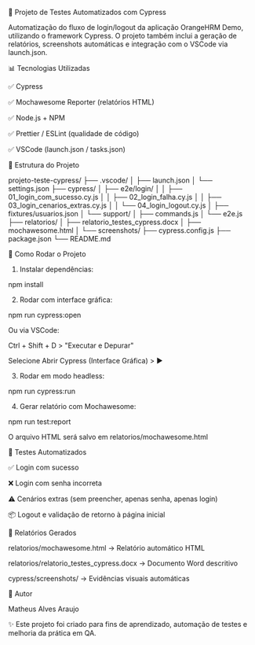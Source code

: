 🚀 Projeto de Testes Automatizados com Cypress

Automatização do fluxo de login/logout da aplicação OrangeHRM Demo, utilizando o framework Cypress. O projeto também inclui a geração de relatórios, screenshots automáticas e integração com o VSCode via launch.json.

📊 Tecnologias Utilizadas

✅ Cypress

✅ Mochawesome Reporter (relatórios HTML)

✅ Node.js + NPM

✅ Prettier / ESLint (qualidade de código)

✅ VSCode (launch.json / tasks.json)

📂 Estrutura do Projeto

projeto-teste-cypress/
├── .vscode/
│ ├── launch.json
│ └── settings.json
├── cypress/
│ ├── e2e/login/
│ │ ├── 01_login_com_sucesso.cy.js
│ │ ├── 02_login_falha.cy.js
│ │ ├── 03_login_cenarios_extras.cy.js
│ │ └── 04_login_logout.cy.js
│ ├── fixtures/usuarios.json
│ └── support/
│ ├── commands.js
│ └── e2e.js
├── relatorios/
│ ├── relatorio_testes_cypress.docx
│ ├── mochawesome.html
│ └── screenshots/
├── cypress.config.js
├── package.json
└── README.md

🚀 Como Rodar o Projeto

1. Instalar dependências:

npm install

2. Rodar com interface gráfica:

npm run cypress:open

Ou via VSCode:

Ctrl + Shift + D > "Executar e Depurar"

Selecione Abrir Cypress (Interface Gráfica) > ▶

3. Rodar em modo headless:

npm run cypress:run

4. Gerar relatório com Mochawesome:

npm run test:report

O arquivo HTML será salvo em relatorios/mochawesome.html

📅 Testes Automatizados

✅ Login com sucesso

❌ Login com senha incorreta

⚠️ Cenários extras (sem preencher, apenas senha, apenas login)

📦 Logout e validação de retorno à página inicial

📄 Relatórios Gerados

relatorios/mochawesome.html → Relatório automático HTML

relatorios/relatorio_testes_cypress.docx → Documento Word descritivo

cypress/screenshots/ → Evidências visuais automáticas

👤 Autor

Matheus Alves Araujo

✨ Este projeto foi criado para fins de aprendizado, automação de testes e melhoria da prática em QA.
